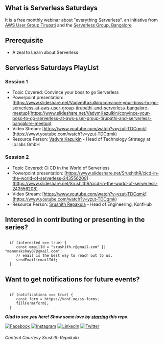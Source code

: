 ## What is Serverless Saturdays

It is a free monthly webinar about "everything Serverless", an initiative from [AWS User Group Tirupati](https://www.meetup.com/aws-user-group-tirupati) and the [Serverless Group, Bangalore](https://www.meetup.com/Serverless-Bangalore)


## Prerequisite
   - A zeal to Learn about Serverless 

##  Serverless Saturdays PlayList

### Session 1
   - Topic Covered: Convince your boss to go Serverless
   - Powerpoint presentation: [https://www.slideshare.net/VadymKazulkin/convince-your-boss-to-go-serverless-at-aws-user-group-tirupathi-and-serverless-bangalore-meetup](https://www.slideshare.net/VadymKazulkin/convince-your-boss-to-go-serverless-at-aws-user-group-tirupathi-and-serverless-bangalore-meetup)
   - Video Stream: [https://www.youtube.com/watch?v=yzut-TDCqmk](https://www.youtube.com/watch?v=yzut-TDCqmk)
   - Resource Person: [Vadym Kazulkin](https://twitter.com/VKazulkin) - Head of Technology Strategy at ip.labs GmbH


### Session 2
   - Topic Covered: CI CD in the World of Serverless
   - Powerpoint presentation: [https://www.slideshare.net/SrushithR/cicd-in-the-world-of-serverless-243556208](https://www.slideshare.net/SrushithR/cicd-in-the-world-of-serverless-243556208)
   - Video Stream: [https://www.youtube.com/watch?v=yzut-TDCqmk](https://www.youtube.com/watch?v=yzut-TDCqmk)
   - Resource Person: [Srushith Repakula](https://twitter.com/SrushithR) - Head of Engineering, KonfHub

## Interesed in contributing or presenting in the series?

```

  if (interested === true) {
     const emailId = "srushith.r@gmail.com" || "menonakshay07@gmail.com";
     // email is the best way to reach out to us.
     sendEmail(emailId);
  }

```

## Want to get notifications for future events?

```

  if (notifications === true) {
     const form = https://konf.me/ss-forms;
     fillForm(form);
  }

```

***Glad to see you here! Show some love by [starring](https://github.com/smilegupta/https://github.com/smilegupta/Serverless-Saturdays) this repo.***

[![Facebook](https://img.shields.io/static/v1.svg?label=follow&message=@smileguptaaa&color=grey&logo=facebook&style=flat&logoColor=white&colorA=blue)](https://www.facebook.com/smileguptaaa)  [![Instagram](https://img.shields.io/static/v1.svg?label=follow&message=@smileguptaaa&color=grey&logo=instagram&style=flat&logoColor=white&colorA=blue)](https://www.instagram.com/smileguptaaa/) [![LinkedIn](https://img.shields.io/static/v1.svg?label=connect&message=@smilegupta&color=grey&logo=linkedin&style=flat&logoColor=white&colorA=blue)](https://www.linkedin.com/in/smilegupta/) [![Twitter](https://img.shields.io/static/v1.svg?label=connect&message=@smileguptaaa&color=grey&logo=twitter&style=flat&logoColor=white&colorA=blue)](https://twitter.com/smileguptaaa)


###### Content Courtesy Srushith Repakula


